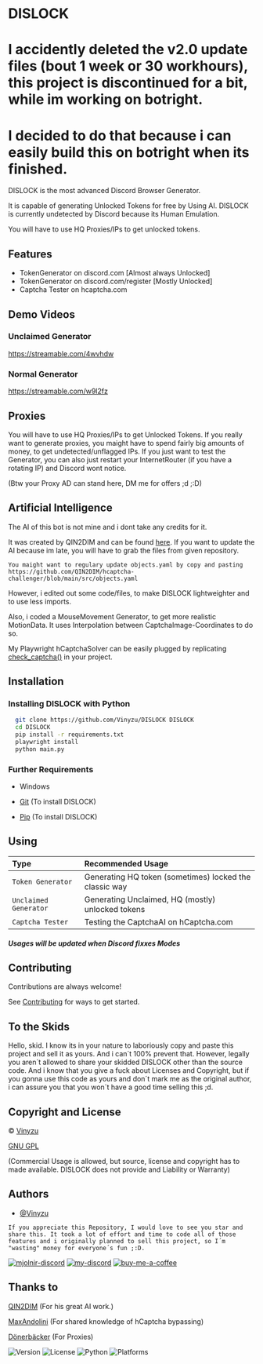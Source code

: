 # DISLOCK

# I accidently deleted the v2.0 update files (bout 1 week or 30 workhours), this project is discontinued for a bit, while im working on botright.

# I decided to do that because i can easily build this on botright when its finished.

DISLOCK is the most advanced Discord Browser Generator.

It is capable of generating Unlocked Tokens for free by Using AI.
DISLOCK is currently undetected by Discord because its Human Emulation.

You will have to use HQ Proxies/IPs to get unlocked tokens.

## Features

- TokenGenerator on discord.com [Almost always Unlocked]
- TokenGenerator on discord.com/register [Mostly Unlocked]
- Captcha Tester on hcaptcha.com

## Demo Videos

### Unclaimed Generator
https://streamable.com/4wvhdw

### Normal Generator
https://streamable.com/w9l2fz

## Proxies

You will have to use HQ Proxies/IPs to get Unlocked Tokens.
If you really want to generate proxies, you maight have to spend fairly big amounts of money, to get undetected/unflagged IPs.
If you just want to test the Generator, you can also just restart your InternetRouter (if you have a rotating IP) and Discord wont notice.

(Btw your Proxy AD can stand here, DM me for offers ;d ;:D)

## Artificial Intelligence

The AI of this bot is not mine and i dont take any credits for it.

It was created by QIN2DIM and can be found [here](https://github.com/QIN2DIM/hcaptcha-challenger).
If you want to update the AI because im late, you will have to grab the files from given repository.

`You maight want to regulary update objects.yaml by copy and pasting https://github.com/QIN2DIM/hcaptcha-challenger/blob/main/src/objects.yaml`

However, i edited out some code/files, to make DISLOCK lightweighter and to use less imports.

Also, i coded a MouseMovement Generator, to get more realistic MotionData. It uses Interpolation between CaptchaImage-Coordinates to do so.

My Playwright hCaptchaSolver can be easily plugged by replicating [check_captcha()](https://github.com/Vinyzu/DiscordGenerator/blob/main/main.py#L491) in your project.

## Installation

### Installing DISLOCK with Python

```bash
  git clone https://github.com/Vinyzu/DISLOCK DISLOCK
  cd DISLOCK
  pip install -r requirements.txt
  playwright install
  python main.py
```

### Further Requirements

- Windows

- [Git](https://git-scm.com/downloads) (To install DISLOCK)
- [Pip](https://pip.pypa.io/en/stable/installation/) (To install DISLOCK)

## Using

Type     | Recommended Usage              |
 :------- | :------------------------- |
| `Token Generator` | Generating HQ token (sometimes) locked the classic way |
| `Unclaimed Generator` | Generating Unclaimed, HQ (mostly) unlocked tokens  |
| `Captcha Tester` | Testing the CaptchaAI on hCaptcha.com |

##### Usages will be updated when Discord fixxes Modes

## Contributing

Contributions are always welcome!

See [Contributing](https://github.com/Vinyzu/DiscordGenerator/blob/main/contributing.md) for ways to get started.


## To the Skids

Hello, skid. I know its in your nature to laboriously copy and paste this project and sell it as yours. And i can´t 100% prevent that. However, legally you aren´t allowed to share your skidded DISLOCK other than the source code. And i know that you give a fuck about Licenses and Copyright, but if you gonna use this code as yours and don´t mark me as the original author, i can assure you that you won´t have a good time selling this ;d.

## Copyright and License
© [Vinyzu](https://github.com/Vinyzu/)

[GNU GPL](https://choosealicense.com/licenses/gpl-3.0/)

(Commercial Usage is allowed, but source, license and copyright has to made available. DISLOCK does not provide and Liability or Warranty)

## Authors

- [@Vinyzu](https://github.com/Vinyzu)

`If you appreciate this Repository, I would love to see you star and share this. It took a lot of effort and time to code all of those features and i originally planned to sell this project, so I´m "wasting" money for everyone´s fun ;:D.`



[![mjolnir-discord](https://img.shields.io/badge/Mjolnir_Discord-000?style=for-the-badge&logo=discord&logoColor=white)](https://discord.gg/rpd4gzrqGN)
[![my-discord](https://img.shields.io/badge/My_Discord-000?style=for-the-badge&logo=google-chat&logoColor=blue)](https://discordapp.com/users/935224495126487150)
[![buy-me-a-coffee](https://img.shields.io/badge/Buy_Me_A_Coffee-000?style=for-the-badge&logo=ko-fi&logoColor=brown)](https://ko-fi.com/vinyzu)


## Thanks to

[QIN2DIM](https://github.com/QIN2DIM/) (For his great AI work.)

[MaxAndolini](https://github.com/MaxAndolini) (For shared knowledge of hCaptcha bypassing)

[Dönerbäcker](https://github.com/DoenerBaecker) (For Proxies)


![Version](https://img.shields.io/badge/DISÖOCK-v1.0.0-blue)
![License](https://img.shields.io/badge/License-GNU%20GPL-green)
![Python](https://img.shields.io/badge/Python-v3.x-lightgrey)
![Platforms](https://img.shields.io/badge/Platform-win--32%20%7C%20win--64-lightgrey)
